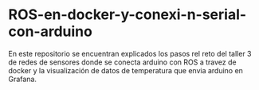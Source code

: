 # ROS-en-docker-y-conexi-n-serial-con-arduino
En este repositorio se encuentran explicados los pasos rel reto del taller 3 de redes de sensores donde se conecta arduino con ROS a travez de docker y la visualización de datos de temperatura que envia arduino en Grafana.
